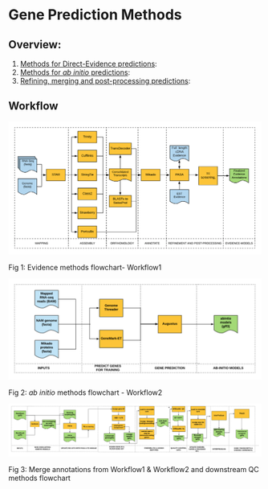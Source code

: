 # Gene Prediction Methods

## Overview:

1. [Methods for Direct-Evidence predictions](evidence-based.md):
2. [Methods for _ab initio_ predictions](ab-initios.md):
3. [Refining, merging and post-processing predictions](merge-predictions.md):



## Workflow

![evidence](/gene-prediction/assets/evidence1.png)

Fig 1: Evidence methods flowchart- Workflow1


![evidence](/gene-prediction/assets/braker1.png)

Fig 2: _ab initio_ methods flowchart - Workflow2


![evidence](/gene-prediction/assets/combined_workflow1.png)

Fig 3: Merge annotations from Workflow1 &  Workflow2 and downstream QC methods flowchart

